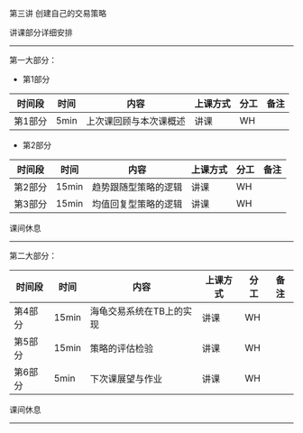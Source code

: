 第三讲 创建自己的交易策略

讲课部分详细安排

---

第一大部分：

* 第1部分  

| 时间段 | 时间 | 内容 | 上课方式 | 分工 | 备注 |
| - | - | - | - | - | - |
| 第1部分  | 5min | 上次课回顾与本次课概述 |   讲课    | WH  |  |

* 第2部分 

| 时间段 | 时间 | 内容        | 上课方式 | 分工 | 备注 |
| - | - | - | - | - | - |
| 第2部分 | 15min | 趋势跟随型策略的逻辑 | 讲课 |  WH |  |
| 第3部分 | 15min | 均值回复型策略的逻辑 | 讲课 |  WH |  |

课间休息

---

第二大部分：

| 时间段 | 时间 | 内容 | 上课方式 | 分工 | 备注 |
| - | - | - | - | - | - |
| 第4部分 | 15min | 海龟交易系统在TB上的实现 | 讲课     | WH   |      |
| 第5部分 | 15min | 策略的评估检验 | 讲课     | WH   |  |
| 第6部分 | 5min | 下次课展望与作业 | 讲课     | WH   |  |

课间休息

---

